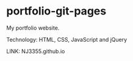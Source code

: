 # portfolio-git-pages

My portfolio website.

Technology: HTML, CSS, JavaScript and jQuery

LINK: NJ3355.github.io
